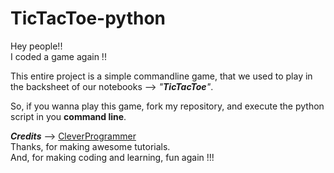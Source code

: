 # TicTacToe-python

Hey people!!<br />
I coded a game again !!

This entire project is a simple commandline game, that we used to play in the backsheet of our notebooks --> _"**TicTacToe**"_.

So, if you wanna play this game, 
fork my repository, and execute the python script in you **command line**.


_**Credits**_ --> [CleverProgrammer](https://github.com/CleverProgrammer)<br />
Thanks, for making awesome tutorials.<br />
And, for making coding and learning, fun again !!! 
